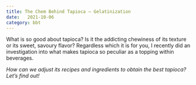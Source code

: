 ```yaml
---
title: The Chem Behind Tapioca – Gelatinization
date:   2021-10-06
category: bbt
---
```


What is so good about tapioca? Is it the addicting chewiness of its texture or its sweet, savoury flavor? Regardless which it is for you, I recently did an investigation into what makes tapioca so peculiar as a topping within beverages. 

*How can we adjust its recipes and ingredients to obtain the best tapioca? Let’s find out!*

